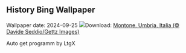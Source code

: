 ## History Bing Wallpaper
Wallpaper date: 2024-09-25
![](https://www.bing.com/th?id=OHR.FestivalMedioevo_IT-IT1145169158_UHD.jpg&w=1000)Download: [Montone, Umbria, Italia (© Davide Seddio/Gettz Images)](https://www.bing.com/th?id=OHR.FestivalMedioevo_IT-IT1145169158_UHD.jpg)

Auto get programm by LtgX
